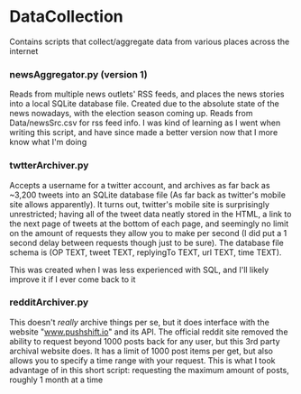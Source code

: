 # DataCollection
Contains scripts that collect/aggregate data from various places across the internet


### newsAggregator.py (version 1)
Reads from multiple news outlets' RSS feeds, and places the news stories into a local SQLite database file. Created due to the absolute state of the news nowadays, with the election season coming up. Reads from Data/newsSrc.csv for rss feed info. I was kind of learning as I went when writing this script, and have since made a better version now that I more know what I'm doing


### twtterArchiver.py
Accepts a username for a twitter account, and archives as far back as ~3,200 tweets into an SQLite database file (As far back as twitter's mobile site allows apparently). It turns out, twitter's mobile site is surprisingly unrestricted; having all of the tweet data neatly stored in the HTML, a link to the next page of tweets at the bottom of each page, and seemingly no limit on the amount of requests they allow you to make per second (I did put a 1 second delay between requests though just to be sure). The database file schema is (OP TEXT, tweet TEXT, replyingTo TEXT, url TEXT, time TEXT).

This was created when I was less experienced with SQL, and I'll likely improve it if I ever come back to it

### redditArchiver.py
This doesn't *really* archive things per se, but it does interface with the website "www.pushshift.io" and its API. The official reddit site removed the ability to request beyond 1000 posts back for any user, but this 3rd party archival website does. It has a limit of 1000 post items per get, but also allows you to specify a time range with your request. This is what I took advantage of in this short script: requesting the maximum amount of posts, roughly 1 month at a time
